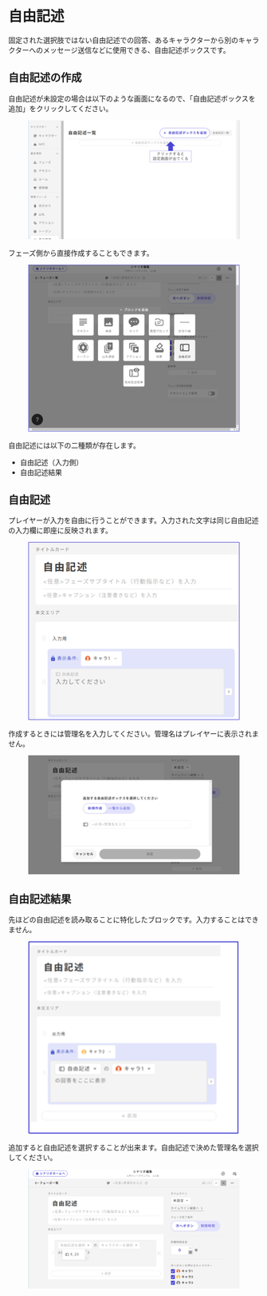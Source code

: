 # 自由記述

固定された選択肢ではない自由記述での回答、あるキャラクターから別のキャラクターへのメッセージ送信などに使用できる、自由記述ボックスです。



## 自由記述の作成

自由記述が未設定の場合は以下のような画面になるので、「自由記述ボックスを追加」をクリックしてください。

<figure><img src="../.gitbook/assets/image (188).png" alt=""><figcaption></figcaption></figure>



フェーズ側から直接作成することもできます。

<figure><img src="../.gitbook/assets/image (183).png" alt=""><figcaption></figcaption></figure>



自由記述には以下の二種類が存在します。

* 自由記述（入力側）
* 自由記述結果



## 自由記述

プレイヤーが入力を自由に行うことができます。入力された文字は同じ自由記述の入力欄に即座に反映されます。

<figure><img src="../.gitbook/assets/image (185).png" alt=""><figcaption></figcaption></figure>

作成するときには管理名を入力してください。管理名はプレイヤーに表示されません。

<figure><img src="../.gitbook/assets/image.png" alt=""><figcaption></figcaption></figure>

## 自由記述結果

先ほどの自由記述を読み取ることに特化したブロックです。入力することはできません。

<figure><img src="../.gitbook/assets/image (186).png" alt=""><figcaption></figcaption></figure>

追加すると自由記述を選択することが出来ます。自由記述で決めた管理名を選択してください。

<figure><img src="../.gitbook/assets/image (3).png" alt=""><figcaption></figcaption></figure>
